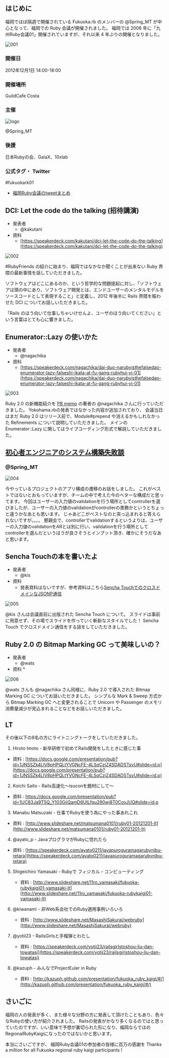 ## はじめに

福岡でほぼ隔週で開催されている Fukuoka.rb のメンバーの @Spring\_MT が中心となって、福岡での Ruby 会議が開催されました。
福岡では 2008 年に「九州Ruby会議01」開催されていますが、それ以来 4 年ぶりの開催となりました。

![001](fukuokarubykaigi01/001.jpg)

### 開催日

2012年12月1日 14:00-18:00

### 開催場所

GuildCafe Costa

### 主催

![logo](fukuokarubykaigi01/logo-300.jpg)

@Spring\_MT

### 後援

日本Rubyの会、GaiaX、10xlab

### 公式タグ・ Twitter

\#fukuokark01

* [福岡Ruby会議のtweetまとめ](http://togetter.com/li/416276)

## DCI: Let the code do the talking (招待講演)
* 発表者
    * @kakutani
* 資料
    * [https://speakerdeck.com/kakutani/dci-let-the-code-do-the-talking](https://speakerdeck.com/kakutani/dci-let-the-code-do-the-talking)

![002](fukuokarubykaigi01/002.jpg)

\#RubyFriends の紹介に始まり、福岡ではなかなか聞くことが出来ない Ruby 界隈の最新事情を話していただきました。

ソフトウェアはどこにあるのか、という哲学的な問題提起に対し、「ソフトウェアは頭の中にあり、ソフトウェア開発とは、エンドユーザーのメンタルモデルをソースコードとして表現すること」と定義し、2012 年後半に Rails 界隈を賑わせた DCI についてお話しいただきました。

「Rails のほう向いて仕事しちゃいけせんよ、ユーザのほう向いてください」という言葉はとても心に響きました。

## Enumerator::Lazy の使いかた

* 発表者
    * @nagachika
* 資料
    * [https://speakerdeck.com/nagachika/dai-duo-narubyisthefalsedao-enumerator-lazy-falseshi-ikata-at-fu-gang-rubyhui-yi-01](https://speakerdeck.com/nagachika/dai-duo-narubyisthefalsedao-enumerator-lazy-falseshi-ikata-at-fu-gang-rubyhui-yi-01)

![003](http://f367.oreoka.com/photos/269/medium.jpg?1362615368)

Ruby 2.0 の新機能紹介を [PB memo](http://d.hatena.ne.jp/nagachika/ "PB memo") の著者の @nagachika さんに行っていただきました。
Yokohama.rbの発表ではなかった内容が追加されており、
会議当日はまだ Ruby 2.0 はリリース前で、Module#prepend や消えるかもしれなかった Refinements について説明していただきました。
メインの Enumerator::Lazy に関してはライブコーディング形式で解説していただきました。


## [初心者エンジニアのシステム構築失敗談](http://www.slideshare.net/blueskyblue/ss-15438284)

### @Spring\_MT

![004](http://f367.oreoka.com/photos/275/medium.jpg?1362615438)

今やっているプロジェクトのアプリ構成の遷移のお話をしました。
これがベストではないとおもっていますが、チームの中で考えた今のベターな構成だと思ってます。
今回はユーザーの入力値のvalidationを行う場所としてcontrollerを選びましたが、ユーザーの入力値のvalidationがcontrollerの責務かというとちょっと違うかなあとも思います。
じゃあどこがベストなのと突っ込まれると答えられないですが。。。。
懇親会で、controllerでvalidationするというよりは、ユーザーの入力値のvalidationをARとは別に行い、validationを行う場所としてcontrollerを選んだというほうが良さそうとインプット頂き、確かにそうだなあと思います。

## Sencha Touchの本を書いたよ

* 発表者
    * @kis
* 資料
    * 発表資料はないですが、参考資料はこちら[Sencha TouchでのクロスドメインなJSONP通信](http://d.hatena.ne.jp/nowokay/20121203#1354560806)

![005](http://f367.oreoka.com/photos/278/medium.jpg?1362615463)

@kis さんは会議直前に出版された Sencha Touch について。
スライドは事前に用意せず、その場でスライドを作っていく斬新なスタイルでした！
Sencha Touch でクロスドメイン通信をする話をしていただきました。


## Ruby 2.0 の Bitmap Marking GC って美味しいの？

* 発表者
    * @wats
* 資料
    * 

![006](http://f367.oreoka.com/photos/281/medium.jpg?1362615509)

@wats さんも @nagachika さん同様に、Ruby 2.0 で導入された Bitmap Marking GC についてお話いただきました。
シンプルな Mark & Sweep 方式から Bitmap Marking GC へと変更されることで Unicorn や Passenger のメモリ消費量減少が見込まれることなどをお話しいただきました。

## LT

その後以下の8名の方にライトニングトークをしていただきました。

1. Hiroto Imoto - 新卒研修で初めてRails開発をしたときに感じた事
  * 資料 : [https://docs.google.com/presentation/pub?id=1JNSSZk4LlV8pHPQLtYVGNcFE-4LSqCzjZ4SDADSTsvU#slide=id.p](https://docs.google.com/presentation/pub?id=1JNSSZk4LlV8pHPQLtYVGNcFE-4LSqCzjZ4SDADSTsvU#slide=id.p)

2. Koichi Saito - Rails高速化〜isuconを題材にして〜
  * 資料 : [https://docs.google.com/presentation/pub?id=1UC83Ja9T5Q_Y103GiiQamD6UILfqu290wj8T0CovJUQ#slide=id.p
    ](https://docs.google.com/presentation/pub?id=1UC83Ja9T5Q_Y103GiiQamD6UILfqu290wj8T0CovJUQ#slide=id.p
    )
3. Manabu Matsuzaki - 仕事でRubyを使う為にやった事あれこれ
  * 資料 : [http://www.slideshare.net/matsumana0101/ruby01-20121201-lt](http://www.slideshare.net/matsumana0101/ruby01-20121201-lt)
4. @ayato\_p - JavaプログラマがRubyに惚れたら
  * 資料 : [https://speakerdeck.com/ayato0211/javapuroguramagarubynibu-retara](https://speakerdeck.com/ayato0211/javapuroguramagarubynibu-retara)
5. Shigeichiro Yamasaki - Rubyで フィジカル・コンピューティング
    * 資料 : [http://www.slideshare.net/11ro_yamasaki/fukuoka-rubykaigi01-yamasaki-lt](http://www.slideshare.net/11ro_yamasaki/fukuoka-rubykaigi01-yamasaki-lt)

6. @kiwanami - 非Web系会社でのRuby適用事例いろいろ
    * 資料 : [http://www.slideshare.net/MasashiSakurai/webruby](http://www.slideshare.net/MasashiSakurai/webruby)

7. @yotii23 - RailsGirlsと手榴弾とわたし
    * 資料 : [https://speakerdeck.com/yotii23/railsgirlstoshou-liu-dan-towatasi](https://speakerdeck.com/yotii23/railsgirlstoshou-liu-dan-towatasi)

8. @kazuph - みんなでProjectEuler in Ruby
    * 資料 : [http://kazuph.github.com/presentation/fukuoka_ruby_kaigi/#/](http://kazuph.github.com/presentation/fukuoka_ruby_kaigi/#/)

## さいごに
福岡の人の発表が多く、また様々な分野の方に発表して頂けたこともあり、色々なRubyの使い方が紹介されました。
Railsの発表がかなり多くなるのではと思っていたのですが、いい意味で予想が裏切られた形になり、福岡ならではのRegionalRubyKaigiになったのではないかと思います。

本当にさいごですが、
福岡Ruby会議01の参加者の皆様に百万の感謝を
Thanks a million for all Fukuoka regional ruby kaigi participants !
